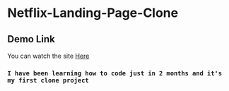 # Netflix-Landing-Page-Clone

<h2>
    Demo Link
</h2>
<p>You can watch the site 
    <a href="https://mozanyazar.github.io/Netflix-Landing-Page-Clone/">Here</a>
</p>

<h3>

    I have been learning how to code just in 2 months and it's my first clone project
</h3>
 
